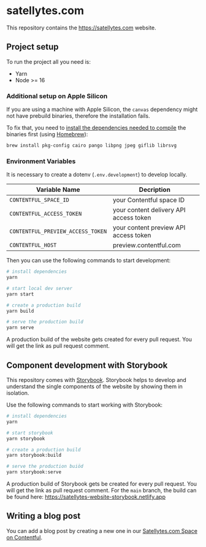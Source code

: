 # satellytes.com

This repository contains the https://satellytes.com website.

## Project setup

To run the project all you need is:

- Yarn
- Node >= 16

### Additional setup on Apple Silicon

If you are using a machine with Apple Silicon, the `canvas` dependency might not have prebuild binaries, therefore the installation fails.

To fix that, you need to [install the dependencies needed to compile](https://github.com/Automattic/node-canvas#compiling) the binaries first (using [Homebrew](https://brew.sh)):

```bash
brew install pkg-config cairo pango libpng jpeg giflib librsvg
```

### Environment Variables

It is necessary to create a dotenv (`.env.development`) to develop locally.

| Variable Name                     | Decription                              |
|-----------------------------------|-----------------------------------------|
| `CONTENTFUL_SPACE_ID`             | your Contentful space ID                |
| `CONTENTFUL_ACCESS_TOKEN`         | your  content delivery API access token |
| `CONTENTFUL_PREVIEW_ACCESS_TOKEN` | your  content preview API access token  |
| `CONTENTFUL_HOST`                 | preview.contentful.com                  |

Then you can use the following commands to start development:

```sh
# install dependencies
yarn

# start local dev server
yarn start

# create a production build
yarn build

# serve the production build
yarn serve
```

A production build of the website gets created for every pull request. You will get the link as pull request comment.

## Component development with Storybook

This repository comes with [Storybook](https://storybook.js.org/). Storybook helps to develop and understand the single components of the website by showing them in isolation.

Use the following commands to start working with Storybook:

```sh
# install dependencies
yarn

# start storybook
yarn storybook

# create a production build
yarn storybook:build

# serve the production buiöd
yarn storybook:serve
```

A production build of Storybook gets be created for every pull request. You will get the link as pull request comment.
For the `main` branch, the build can be found here: https://satellytes-website-storybook.netlify.app

## Writing a blog post

You can add a blog post by creating a new one in our [Satellytes.com Space on Contentful](https://app.contentful.com/).